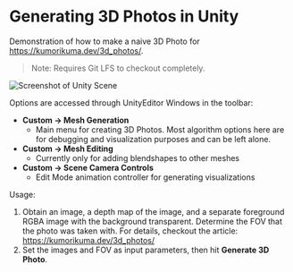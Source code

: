 # Generating 3D Photos in Unity

Demonstration of how to make a naive 3D Photo for https://kumorikuma.dev/3d_photos/. 

> Note: Requires Git LFS to checkout completely.

![Screenshot of Unity Scene](https://github.com/kumorikuma/3d_photos/blob/main/Assets/Diagrams/unity_screenshot.jpg)

Options are accessed through UnityEditor Windows in the toolbar:
- **Custom -> Mesh Generation**
  - Main menu for creating 3D Photos. Most algorithm options here are for debugging and visualization purposes and can be left alone.
- **Custom -> Mesh Editing**
  - Currently only for adding blendshapes to other meshes
- **Custom -> Scene Camera Controls**
  - Edit Mode animation controller for generating visualizations

Usage:
1. Obtain an image, a depth map of the image, and a separate foreground RGBA image with the background transparent. Determine the FOV that the photo was taken with. For details, checkout the article: https://kumorikuma.dev/3d_photos/
2. Set the images and FOV as input parameters, then hit **Generate 3D Photo**.
